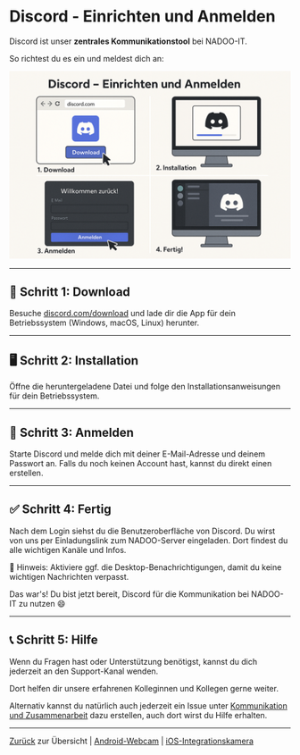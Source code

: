 # Discord - Einrichten und Anmelden

Discord ist unser **zentrales Kommunikationstool** bei NADOO-IT.

So richtest du es ein und meldest dich an:

![Discord](../../../../images/discord_einrichten_anmelden.png)

---

## 🧩 Schritt 1: Download

Besuche [discord.com/download](https://discord.com/download) und lade dir die App für dein Betriebssystem (Windows, macOS, Linux) herunter.

---

## 🖥️ Schritt 2: Installation

Öffne die heruntergeladene Datei und folge den Installationsanweisungen für dein Betriebssystem.

---

## 🔐 Schritt 3: Anmelden

Starte Discord und melde dich mit deiner E-Mail-Adresse und deinem Passwort an. Falls du noch keinen Account hast, kannst du direkt einen erstellen.

---

## ✅ Schritt 4: Fertig

Nach dem Login siehst du die Benutzeroberfläche von Discord. Du wirst von uns per Einladungslink zum NADOO-Server eingeladen. Dort findest du alle wichtigen Kanäle und Infos.

📌 Hinweis: Aktiviere ggf. die Desktop-Benachrichtigungen, damit du keine wichtigen Nachrichten verpasst.

Das war's! Du bist jetzt bereit, Discord für die Kommunikation bei NADOO-IT zu nutzen 😄

---

## 📞 Schritt 5: Hilfe

Wenn du Fragen hast oder Unterstützung benötigst, kannst du dich jederzeit an den Support-Kanal wenden.
<!-- Klärung nötig bzgl. aktuellem Discord-Support-Kanal. -->

Dort helfen dir unsere erfahrenen Kolleginnen und Kollegen gerne weiter.

Alternativ kannst du natürlich auch jederzeit ein Issue unter [Kommunikation und Zusammenarbeit](https://github.com/NADOOIT/NADOO-Wiki/issues/new/choose) dazu erstellen, auch dort wirst du Hilfe erhalten.

---

[Zurück](../README.md) zur Übersicht | [Android-Webcam](../../02-webcam/01-droidcam/README.md) | [iOS-Integrationskamera](../../02-webcam/02-ios/README.md)

